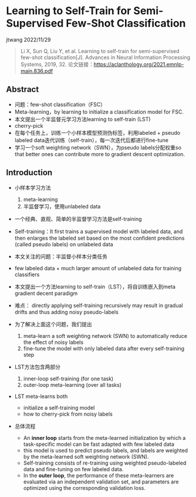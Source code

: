 # Learning to Self-Train for Semi-Supervised Few-Shot Classification

jtwang 2022/11/29

> Li X, Sun Q, Liu Y, et al. Learning to self-train for semi-supervised few-shot classification[J]. Advances in Neural Information Processing Systems, 2019, 32.
> 论文链接：https://aclanthology.org/2021.emnlp-main.836.pdf


## Abstract

- 问题：few-shot classification（FSC）
- Meta-learning，by learning to initialize a classification model for FSC.
- 本文提出一个半监督元学习方法learning to self-train (LST)
- cherry-pick
- 在每个任务上，训练一个小样本模型预测伪标签，利用labeled + pseudo labeled data迭代训练（self-train），每一次迭代后都进行fine-tune
- 学习一个soft weighting network（SWN），为pseudo labels分配权重so that better ones can contribute more to gradient descent optimization.


## Introduction

- 小样本学习方法
  1. meta-learning
  2. 半监督学习，使用unlabeled data

- 一个经典、直观、简单的半监督学习方法是self-training
- Self-training：It first trains a supervised model with labeled data, and then enlarges the labeled set based on the most confident predictions (called pseudo labels) on unlabeled data
- 本文关注的问题：半监督小样本分类任务
- few labeled data + much larger amount of unlabeled data for training classifiers
- 本文提出一个方法learning to self-train（LST），将自训练嵌入到meta gradient decent paradigm
- 难点： directly applying self-training recursively may result in gradual drifts and thus adding noisy pseudo-labels
- 为了解决上面这个问题，我们提出
  1.  meta-learn a soft weighting network (SWN) to automatically reduce the effect of noisy labels
  2.  fine-tune the model with only labeled data after every self-training step

- LST方法包含两部分
  1. inner-loop self-training (for one task)
  2. outer-loop meta-learning (over all tasks)

- LST meta-learns both
  -  initialize a self-training model
  -  how to cherry-pick from noisy labels

- 总体流程
  - An **inner loop** starts from the meta-learned initialization by which a task-specific model can be fast adapted with few labeled data
  - this model is used to predict pseudo labels, and labels are weighted by the meta-learned soft weighting network (SWN). 
  - Self-training consists of re-training using weighted pseudo-labeled data and fine-tuning on few labeled data.
  -  In the **outer loop**, the performance of these meta-learners are evaluated via an independent validation set, and parameters are optimized using the corresponding validation loss.



